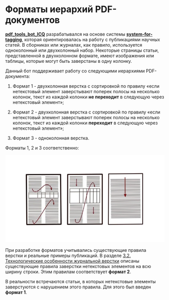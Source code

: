 Форматы иерархий PDF-документов
=====================

[**pdf_tools_bot_ICQ**](https://github.com/owls-nlp/pdf_tools_bot_ICQ) разрабатывался на основе системы [**system-for-tagging**](https://github.com/owls-nlp/system-for-tagging), которая ориентировалась на работу с публикациями научных статей. В сборниках или журналах, как правило, используется одноколонный или двухколонный набор. Некоторые страницы статьи, представленной в двухколонном формате, имеют изображения или таблицы, которые могут быть заверстаны в одну колонку.

Данный бот поддерживает работу со следующими иерархиями PDF-документа:

1) Формат 1 - двухколонная верстка с сортировкой по правилу «если нетекстовый элемент заверстывают поперек полосы на несколько колонок, текст из каждой колонки **не переходит** в следующую через нетекстовый элемент»;

2) Формат 2 - двухколонная верстка с сортировкой по правилу «если нетекстовый элемент заверстывают поперек полосы на несколько колонок, текст из каждой колонки **переходит** в следующую через нетекстовый элемент»;

3) Формат 3 - одноколонная верстка.

Форматы 1, 2 и 3 соответственно:

![Форматы 1, 2 и 3 соответственно](https://github.com/owls-nlp/pdf_tools_bot_ICQ/blob/master/info/images/formats.jpg) 

При разработке форматов учитывались существующие правила верстки и реальные примеры публикаций. В разделе [3.2.
Технологические особенности журнальной верстки](http://www.hi-edu.ru/e-books/xbook243/01/part-003.htm#i213) описаны существующие правила заверстки нетекстовых элементов на всю ширину строки. Этим правилам соответствует **формат 2**.

В реальности встречаются статьи, в которых нетекстовые элементы заверстуются с нарушением этого правила. Для этого был введен **формат 1**. 